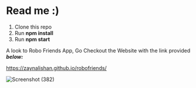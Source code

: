 # Read me :)

1. Clone this repo
2. Run **npm install**
3. Run **npm start**

A look to Robo Friends App, Go Checkout the Website with the link provided ***below:***

https://zaynalishan.github.io/robofriends/


![Screenshot (382)](https://user-images.githubusercontent.com/88776455/148361913-233afc03-13ab-4ccb-ad43-e18d6820c3a0.png)


